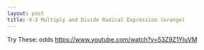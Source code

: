 ```yaml
---
layout: post
title: 9-3 Multiply and Divide Radical Expression (orange)
---
```

Try These: odds
https://www.youtube.com/watch?v=53Z9Z1YluVM
